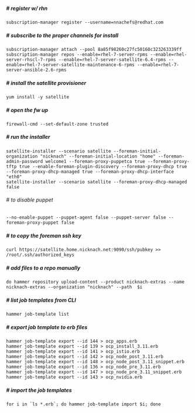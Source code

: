 ##### # register w/ rhn
```
subscription-manager register --username=nnachefs@redhat.com 
```
##### # subscribe to the proper channels for install
```
subscription-manager attach --pool 8a85f98260c27fc50160c323263339ff
subscription-manager repos --enable=rhel-7-server-rpms --enable=rhel-server-rhscl-7-rpms --enable=rhel-7-server-satellite-6.4-rpms --enable=rhel-7-server-satellite-maintenance-6-rpms --enable=rhel-7-server-ansible-2.6-rpms
```
##### # install the satellite provisioner
```
yum install -y satellite
```
##### # open the fw up 
```
firewall-cmd --set-default-zone trusted
```
##### # run the installer
```
satellite-installer --scenario satellite --foreman-initial-organization "nicknach" --foreman-initial-location "home" --foreman-admin-password welcome1 --foreman-proxy-puppetca true --foreman-proxy-tftp true --enable-foreman-plugin-discovery --foreman-proxy-dhcp true --foreman-proxy-dhcp-managed true --foreman-proxy-dhcp-interface "eth0"
satellite-installer --scenario satellite --foreman-proxy-dhcp-managed false
```
###### # to disable puppet
```
--no-enable-puppet --puppet-agent false --puppet-server false --foreman-proxy-puppet false
```
##### # to copy the foreman ssh key
```
curl https://satellite.home.nicknach.net:9090/ssh/pubkey >> /root/.ssh/authorized_keys
```
##### # add files to a repo manually
```
do hammer repository upload-content --product nicknach-extras --name nicknach-extras --organization "nicknach" --path  $i
```
##### # list job templates from CLI
```
hammer job-template list
```
##### # export job template to erb files
```
hammer job-template export --id 144 > ocp_apps.erb
hammer job-template export --id 139 > ocp_install_3.11.erb
hammer job-template export --id 141 > ocp_istio.erb
hammer job-template export --id 142 > ocp_node_post_3.11.erb
hammer job-template export --id 148 > ocp_node_post_3.11_snippet.erb
hammer job-template export --id 136 > ocp_node_pre_3.11.erb
hammer job-template export --id 147 > ocp_node_pre_3.11_snippet.erb
hammer job-template export --id 143 > ocp_nvidia.erb
```
##### # import the job templates
```
for i in `ls *.erb`; do hammer job-template import $i; done
```